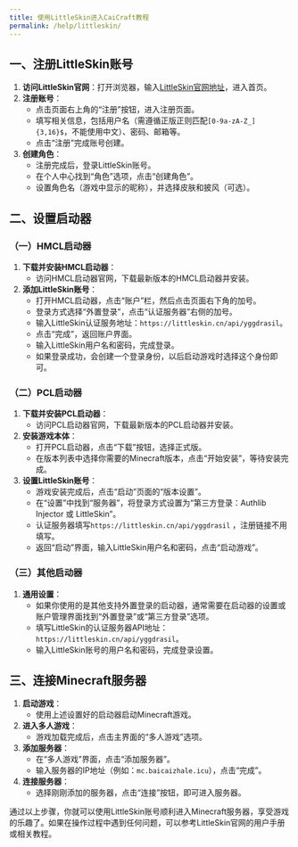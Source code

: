 ```yaml
---
title: 使用LittleSkin进入CaiCraft教程
permalink: /help/littleskin/
---
```


## 一、注册LittleSkin账号
1. **访问LittleSkin官网**：打开浏览器，输入[LittleSkin官网地址](https://littleskin.cn/)，进入首页。
2. **注册账号**：
    - 点击页面右上角的“注册”按钮，进入注册页面。
    - 填写相关信息，包括用户名（需遵循正版正则匹配`[0-9a-zA-Z_]{3,16}$`，不能使用中文）、密码、邮箱等。
    - 点击“注册”完成账号创建。
3. **创建角色**：
    - 注册完成后，登录LittleSkin账号。
    - 在个人中心找到“角色”选项，点击“创建角色”。
    - 设置角色名（游戏中显示的昵称），并选择皮肤和披风（可选）。

## 二、设置启动器
### （一）HMCL启动器
1. **下载并安装HMCL启动器**：
    - 访问HMCL启动器官网，下载最新版本的HMCL启动器并安装。
2. **添加LittleSkin账号**：
    - 打开HMCL启动器，点击“账户”栏，然后点击页面右下角的加号。
    - 登录方式选择“外置登录”，点击“认证服务器”右侧的加号。
    - 输入LittleSkin认证服务地址：`https://littleskin.cn/api/yggdrasil`。
    - 点击“完成”，返回账户界面。
    - 输入LittleSkin用户名和密码，完成登录。
    - 如果登录成功，会创建一个登录身份，以后启动游戏时选择这个身份即可。

### （二）PCL启动器
1. **下载并安装PCL启动器**：
    - 访问PCL启动器官网，下载最新版本的PCL启动器并安装。
2. **安装游戏本体**：
    - 打开PCL启动器，点击“下载”按钮，选择正式版。
    - 在版本列表中选择你需要的Minecraft版本，点击“开始安装”，等待安装完成。
3. **设置LittleSkin账号**：
    - 游戏安装完成后，点击“启动”页面的“版本设置”。
    - 在“设置”中找到“服务器”，将登录方式设置为“第三方登录：Authlib Injector 或 LittleSkin”。
    - 认证服务器填写`https://littleskin.cn/api/yggdrasil` ，注册链接不用填写。
    - 返回“启动”界面，输入LittleSkin用户名和密码，点击“启动游戏”。

### （三）其他启动器
1. **通用设置**：
    - 如果你使用的是其他支持外置登录的启动器，通常需要在启动器的设置或账户管理界面找到“外置登录”或“第三方登录”选项。
    - 填写LittleSkin的认证服务器API地址：`https://littleskin.cn/api/yggdrasil`。
    - 输入LittleSkin账号的用户名和密码，完成登录设置。

## 三、连接Minecraft服务器
1. **启动游戏**：
    - 使用上述设置好的启动器启动Minecraft游戏。
2. **进入多人游戏**：
    - 游戏加载完成后，点击主界面的“多人游戏”选项。
3. **添加服务器**：
    - 在“多人游戏”界面，点击“添加服务器”。
    - 输入服务器的IP地址（例如：`mc.baicaizhale.icu`），点击“完成”。
4. **连接服务器**：
    - 选择刚刚添加的服务器，点击“连接”按钮，即可进入服务器。

通过以上步骤，你就可以使用LittleSkin账号顺利进入Minecraft服务器，享受游戏的乐趣了。如果在操作过程中遇到任何问题，可以参考LittleSkin官网的用户手册或相关教程。